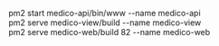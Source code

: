 pm2 start medico-api/bin/www --name medico-api
<br/>
pm2 serve medico-view/build --name medico-view
<br/>
pm2 serve medico-web/build 82 --name medico-web